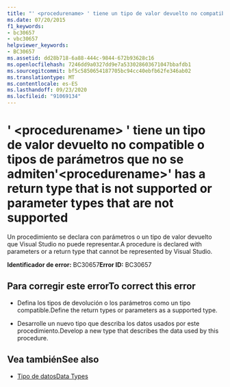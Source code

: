 ```yaml
---
title: "' <procedurename> ' tiene un tipo de valor devuelto no compatible o tipos de parámetros que no se admiten"
ms.date: 07/20/2015
f1_keywords:
- bc30657
- vbc30657
helpviewer_keywords:
- BC30657
ms.assetid: dd28b718-6a88-444c-9844-672b93628c16
ms.openlocfilehash: 7246dd9a0327dd9e7a533028603671047bbafdb1
ms.sourcegitcommit: bf5c5850654187705bc94cc40ebfb62fe346ab02
ms.translationtype: MT
ms.contentlocale: es-ES
ms.lasthandoff: 09/23/2020
ms.locfileid: "91069134"
---
```

# <a name="procedurename-has-a-return-type-that-is-not-supported-or-parameter-types-that-are-not-supported"></a><span data-ttu-id="15ea9-102">' \<procedurename> ' tiene un tipo de valor devuelto no compatible o tipos de parámetros que no se admiten</span><span class="sxs-lookup"><span data-stu-id="15ea9-102">'\<procedurename>' has a return type that is not supported or parameter types that are not supported</span></span>

<span data-ttu-id="15ea9-103">Un procedimiento se declara con parámetros o un tipo de valor devuelto que Visual Studio no puede representar.</span><span class="sxs-lookup"><span data-stu-id="15ea9-103">A procedure is declared with parameters or a return type that cannot be represented by Visual Studio.</span></span>  
  
 <span data-ttu-id="15ea9-104">**Identificador de error:** BC30657</span><span class="sxs-lookup"><span data-stu-id="15ea9-104">**Error ID:** BC30657</span></span>  
  
## <a name="to-correct-this-error"></a><span data-ttu-id="15ea9-105">Para corregir este error</span><span class="sxs-lookup"><span data-stu-id="15ea9-105">To correct this error</span></span>  
  
- <span data-ttu-id="15ea9-106">Defina los tipos de devolución o los parámetros como un tipo compatible.</span><span class="sxs-lookup"><span data-stu-id="15ea9-106">Define the return types or parameters as a supported type.</span></span>  
  
- <span data-ttu-id="15ea9-107">Desarrolle un nuevo tipo que describa los datos usados por este procedimiento.</span><span class="sxs-lookup"><span data-stu-id="15ea9-107">Develop a new type that describes the data used by this procedure.</span></span>  
  
## <a name="see-also"></a><span data-ttu-id="15ea9-108">Vea también</span><span class="sxs-lookup"><span data-stu-id="15ea9-108">See also</span></span>

- [<span data-ttu-id="15ea9-109">Tipo de datos</span><span class="sxs-lookup"><span data-stu-id="15ea9-109">Data Types</span></span>](../language-reference/data-types/index.md)
